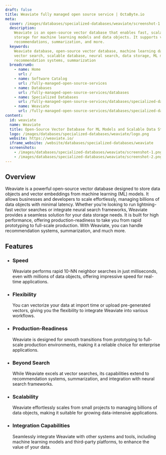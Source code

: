 ```yaml
---
draft: false
title: Weaviate fully managed open source service | OctaByte.io
meta:
  cover: /images/databases/specialized-databases/weaviate/screenshot-1.png
  description:
    Weaviate is an open-source vector database that enables fast, scalable
    storage for machine learning models and data objects. It supports vector searches,
    recommendations, summarization, and more.
  keywords:
    Weaviate database, open-source vector database, machine learning database,
    vector search, scalable database, neural search, data storage, ML model embeddings,
    recommendation systems, summarization
  breadcrumb:
    - name: Home
      url: /
    - name: Software Catalog
      url: /fully-managed-open-source-services
    - name: Databases
      url: /fully-managed-open-source-services/databases
    - name: Specialized Databases
      url: /fully-managed-open-source-services/databases/specialized-databases
    - name: Weaviate
      url: /fully-managed-open-source-services/databases/specialized-databases/weaviate
content:
  id: weaviate
  name: Weaviate
  title: Open-Source Vector Database for ML Models and Scalable Data Storage
  logo: /images/databases/specialized-databases/weaviate/logo.png
  website: https://weaviate.io/
  iframe_website: /website/databases/specialized-databases/weaviate
  screenshots:
    - /images/databases/specialized-databases/weaviate/screenshot-1.png
    - /images/databases/specialized-databases/weaviate/screenshot-2.png
---
```


## Overview

Weaviate is a powerful open-source vector database designed to store data objects and vector embeddings from machine learning (ML) models. It allows businesses and developers to scale effortlessly, managing billions of data objects with minimal latency. Whether you’re looking to run lightning-fast vector searches or integrate neural search frameworks, Weaviate provides a seamless solution for your data storage needs. It is built for high performance, offering production-readiness to take you from rapid prototyping to full-scale production. With Weaviate, you can handle recommendation systems, summarization, and much more.

## Features

- ### Speed

  Weaviate performs rapid 10-NN neighbor searches in just milliseconds, even with millions of data objects, offering impressive speed for real-time applications.

- ### Flexibility

  You can vectorize your data at import time or upload pre-generated vectors, giving you the flexibility to integrate Weaviate into various workflows.

- ### Production-Readiness

  Weaviate is designed for smooth transitions from prototyping to full-scale production environments, making it a reliable choice for enterprise applications.

- ### Beyond Search

  While Weaviate excels at vector searches, its capabilities extend to recommendation systems, summarization, and integration with neural search frameworks.

- ### Scalability

  Weaviate effortlessly scales from small projects to managing billions of data objects, making it suitable for growing data-intensive applications.

- ### Integration Capabilities

  Seamlessly integrate Weaviate with other systems and tools, including machine learning models and third-party platforms, to enhance the value of your data.
